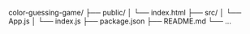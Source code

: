 color-guessing-game/
├── public/
│   └── index.html
├── src/
│   └── App.js
│   └── index.js
├── package.json
├── README.md
└── ...
